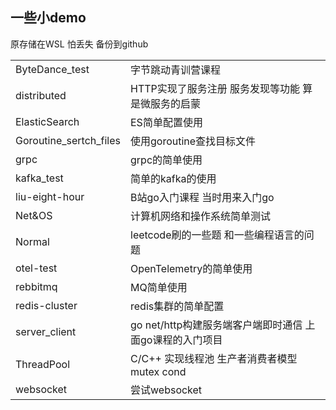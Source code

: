 ## 一些小demo 
原存储在WSL 怕丢失 备份到github

|                        |                                                          |
| ---------------------- | -------------------------------------------------------- |
| ByteDance_test         | 字节跳动青训营课程                                       |
| distributed            | HTTP实现了服务注册 服务发现等功能 算是微服务的启蒙       |
| ElasticSearch          | ES简单配置使用                                           |
| Goroutine_sertch_files | 使用goroutine查找目标文件                                |
| grpc                   | grpc的简单使用                                           |
| kafka_test             | 简单的kafka的使用                                        |
| liu-eight-hour         | B站go入门课程 当时用来入门go                             |
| Net&OS                 | 计算机网络和操作系统简单测试                             |
| Normal                 | leetcode刷的一些题 和一些编程语言的问题                  |
| otel-test              | OpenTelemetry的简单使用                                  |
| rebbitmq               | MQ简单使用                                               |
| redis-cluster          | redis集群的简单配置                                      |
| server_client          | go net/http构建服务端客户端即时通信 上面go课程的入门项目 |
| ThreadPool             | C/C++ 实现线程池 生产者消费者模型 mutex cond             |
| websocket              | 尝试websocket                                            |
